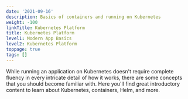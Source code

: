 ```yaml
---
date: '2021-09-16'
description: Basics of containers and running on Kubernetes
weight: -100
linkTitle: Kubernetes Platform
title: Kubernetes Platform
level1: Modern App Basics
level2: Kubernetes Platform
toppage: true
tags: []
---
```


While running an application on Kubernetes doesn't require complete fluency in every intricate detail of how it works, there are some concepts that you should become familiar with. Here you'll find great introductory content to learn about Kubernetes, containers, Helm, and more.

